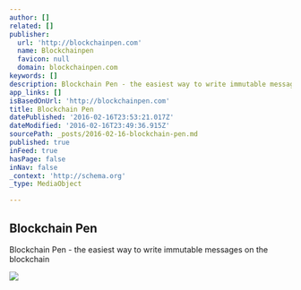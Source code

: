 ```yaml
---
author: []
related: []
publisher:
  url: 'http://blockchainpen.com'
  name: Blockchainpen
  favicon: null
  domain: blockchainpen.com
keywords: []
description: Blockchain Pen - the easiest way to write immutable messages on the blockchain
app_links: []
isBasedOnUrl: 'http://blockchainpen.com'
title: Blockchain Pen
datePublished: '2016-02-16T23:53:21.017Z'
dateModified: '2016-02-16T23:49:36.915Z'
sourcePath: _posts/2016-02-16-blockchain-pen.md
published: true
inFeed: true
hasPage: false
inNav: false
_context: 'http://schema.org'
_type: MediaObject

---
```

<article style=""><h1>Blockchain Pen</h1><p>Blockchain Pen - the easiest way to write immutable messages on the blockchain</p><img src="http://blockchainpen.com/img/stylus.png" /></article>